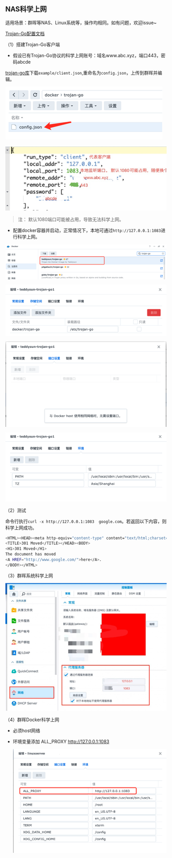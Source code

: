 ## NAS科学上网

适用场景：群晖等NAS、Linux系统等，操作均相同。如有问题，欢迎issue~



[Trojan-Go配置文档](https://p4gefau1t.github.io/trojan-go/basic/config/)

（1）搭建Trojan-Go客户端

- 假设已有Trojan-Go协议的科学上网账号：域名www.abc.xyz，端口443，密码abcde

[trojan-go库](https://github.com/p4gefau1t/trojan-go)下载`example/client.json`,重命名为`config.json`，上传到群晖并编辑。

![image.png](../imgs/image-20220325162252-tpg3nqy.png)

![image.png](../imgs/image-20220325163519-3r5bf79.png)

> 注： 默认1080端口可能被占用，导致无法科学上网。

- 配置docker容器并启动，正常情况下，本地可通过`http://127.0.0.1:1083`进行科学上网。

![image.png](../imgs/image-20220325162607-wsa35f8.png)

![image.png](../imgs/image-20220325164013-spx8bos.png)

![image.png](../imgs/image-20220325164021-e2c0mbf.png)

![image.png](../imgs/image-20220325164029-h90a8bs.png)

（2）测试

命令行执行`curl -x http://127.0.0.1:1083  google.com`。若返回以下内容，则科学上网成功。

```bash
<HTML><HEAD><meta http-equiv="content-type" content="text/html;charset=utf-8">
<TITLE>301 Moved</TITLE></HEAD><BODY>
<H1>301 Moved</H1>
The document has moved
<A HREF="http://www.google.com/">here</A>.
</BODY></HTML>
```

（3）群晖系统科学上网

<img src="../imgs/image-20220325155022-u5nhgl3.png" alt="image.png" style="zoom:50%;" />

（4）群晖Docker科学上网

* 必须host网络
* 环境变量添加   ALL_PROXY      http://127.0.0.1:1083

  ![image.png](../imgs/image-20220325155301-aqfnjoq.png)



